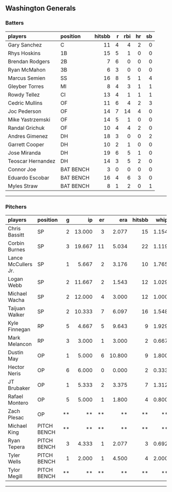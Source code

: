 ## Washington Generals

### Batters

 
|players           |position  | hitsbb|  r| rbi| hr| sb| 
|:-----------------|:---------|------:|--:|---:|--:|--:| 
|Gary Sanchez      |C         |     11|  4|   4|  2|  0| 
|Rhys Hoskins      |1B        |     15|  5|   1|  0|  0| 
|Brendan Rodgers   |2B        |      7|  6|   0|  0|  0| 
|Ryan McMahon      |3B        |      6|  3|   0|  0|  0| 
|Marcus Semien     |SS        |     16|  8|   5|  1|  4| 
|Gleyber Torres    |MI        |      8|  4|   3|  1|  1| 
|Rowdy Tellez      |CI        |     13|  4|   1|  1|  1| 
|Cedric Mullins    |OF        |     11|  6|   4|  2|  3| 
|Joc Pederson      |OF        |     14|  7|  14|  4|  0| 
|Mike Yastrzemski  |OF        |     14|  5|   1|  0|  0| 
|Randal Grichuk    |OF        |     10|  4|   4|  2|  0| 
|Andres Gimenez    |DH        |     18|  3|   0|  0|  2| 
|Garrett Cooper    |DH        |     10|  2|   1|  0|  0| 
|Jose Miranda      |DH        |     19|  6|   5|  1|  0| 
|Teoscar Hernandez |DH        |     14|  3|   5|  2|  0| 
|Connor Joe        |BAT BENCH |      3|  0|   0|  0|  0| 
|Eduardo Escobar   |BAT BENCH |     16|  4|   6|  3|  0| 
|Myles Straw       |BAT BENCH |      8|  1|   2|  0|  1| 


* * *

### Pitchers

 
|players             |position    |  g|     ip| er|    era| hitsbb|  whip| so|  w| sv| 
|:-------------------|:-----------|--:|------:|--:|------:|------:|-----:|--:|--:|--:| 
|Chris Bassitt       |SP          |  2| 13.000|  3|  2.077|     15| 1.154| 14|  2|  0| 
|Corbin Burnes       |SP          |  3| 19.667| 11|  5.034|     22| 1.119| 24|  1|  0| 
|Lance McCullers Jr. |SP          |  1|  5.667|  2|  3.176|     10| 1.765|  7|  1|  0| 
|Logan Webb          |SP          |  2| 11.667|  2|  1.543|     12| 1.029| 13|  1|  0| 
|Michael Wacha       |SP          |  2| 12.000|  4|  3.000|     12| 1.000| 14|  1|  0| 
|Taijuan Walker      |SP          |  2| 10.333|  7|  6.097|     16| 1.548|  8|  0|  0| 
|Kyle Finnegan       |RP          |  5|  4.667|  5|  9.643|      9| 1.929|  5|  0|  1| 
|Mark Melancon       |RP          |  3|  3.000|  1|  3.000|      2| 0.667|  2|  0|  0| 
|Dustin May          |OP          |  1|  5.000|  6| 10.800|      9| 1.800|  5|  0|  0| 
|Hector Neris        |OP          |  6|  6.000|  0|  0.000|      2| 0.333| 10|  1|  1| 
|JT Brubaker         |OP          |  1|  5.333|  2|  3.375|      7| 1.312|  5|  0|  0| 
|Rafael Montero      |OP          |  5|  5.000|  1|  1.800|      4| 0.800|  6|  0|  4| 
|Zach Plesac         |OP          | **|     **| **|     **|     **|    **| **| **| **| 
|Michael King        |PITCH BENCH | **|     **| **|     **|     **|    **| **| **| **| 
|Ryan Tepera         |PITCH BENCH |  3|  4.333|  1|  2.077|      3| 0.692|  4|  2|  0| 
|Tyler Wells         |PITCH BENCH |  1|  2.000|  1|  4.500|      4| 2.000|  1|  0|  0| 
|Tylor Megill        |PITCH BENCH | **|     **| **|     **|     **|    **| **| **| **| 


* * *


